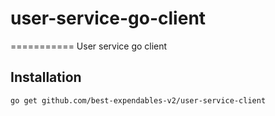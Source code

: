 # user-service-go-client
===========
User service go client

## Installation

`go get github.com/best-expendables-v2/user-service-client`